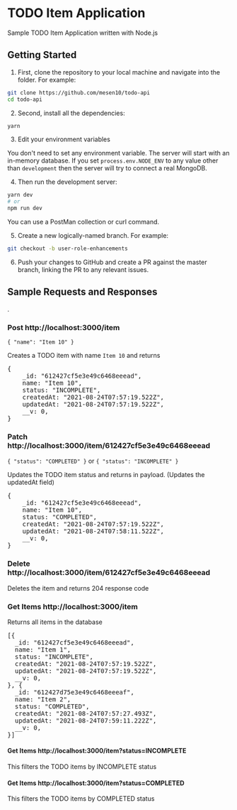 # TODO Item Application
Sample TODO Item Application written with Node.js

## Getting Started
1. First, clone the repository to your local machine and navigate into the folder. For example:

```bash
git clone https://github.com/mesen10/todo-api
cd todo-api
```
2. Second, install all the dependencies:

```bash
yarn
```

3. Edit your environment variables

You don't need to set any environment variable. The server will start with an in-memory database.
If you set `process.env.NODE_ENV` to any value other than `development` then the server will try to connect a real MongoDB.

4. Then run the development server:

```bash
yarn dev
# or
npm run dev
```

You can use a PostMan collection or curl command.

5. Create a new logically-named branch. For example:

```bash
git checkout -b user-role-enhancements
```

6. Push your changes to GitHub and create a PR against the master branch, linking the PR to any relevant issues.

## Sample Requests and Responses
.

### Post http://localhost:3000/item

`{
"name": "Item 10"
}`

Creates a TODO item with name `Item 10` and returns
<pre>{
    _id: "612427cf5e3e49c6468eeead",
    name: "Item 10",
    status: "INCOMPLETE",
    createdAt: "2021-08-24T07:57:19.522Z",
    updatedAt: "2021-08-24T07:57:19.522Z",
    __v: 0,
}</pre>

### Patch http://localhost:3000/item/612427cf5e3e49c6468eeead
`{
"status": "COMPLETED"
}` or `{
"status": "INCOMPLETE"
}`

Updates the TODO item status and returns in payload. (Updates the updatedAt field)
<pre>{
    _id: "612427cf5e3e49c6468eeead",
    name: "Item 10",
    status: "COMPLETED",
    createdAt: "2021-08-24T07:57:19.522Z",
    updatedAt: "2021-08-24T07:58:11.522Z",
    __v: 0,
}</pre>

### Delete http://localhost:3000/item/612427cf5e3e49c6468eeead

Deletes the item and returns 204 response code


### Get Items http://localhost:3000/item
Returns all items in the database
<pre>
[{
  _id: "612427cf5e3e49c6468eeead",
  name: "Item 1",
  status: "INCOMPLETE",
  createdAt: "2021-08-24T07:57:19.522Z",
  updatedAt: "2021-08-24T07:57:19.522Z",
  __v: 0,
}, {
  _id: "612427d75e3e49c6468eeeaf",
  name: "Item 2",
  status: "COMPLETED",
  createdAt: "2021-08-24T07:57:27.493Z",
  updatedAt: "2021-08-24T07:59:11.222Z",
  __v: 0,
}]
</pre>

#### Get Items http://localhost:3000/item?status=INCOMPLETE
This filters the TODO items by INCOMPLETE status

#### Get Items http://localhost:3000/item?status=COMPLETED
This filters the TODO items by COMPLETED status
